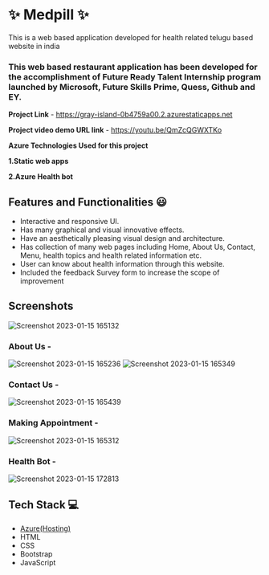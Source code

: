 # ✨ Medpill  ✨

This is a web based application developed for health related telugu based website in india

### This web based restaurant application has been developed for the accomplishment of Future Ready Talent Internship program launched by Microsoft, Future Skills Prime, Quess, Github and EY.


**Project Link** - https://gray-island-0b4759a00.2.azurestaticapps.net

**Project video demo URL link** - https://youtu.be/QmZcQGWXTKo 

**Azure Technologies Used for this project**

**1.Static web apps**

**2.Azure Health bot**

## Features and Functionalities 😃

- Interactive and responsive UI.
- Has many graphical and visual innovative effects.
- Have an aesthetically pleasing visual design and architecture.
- Has collection of many web pages including Home, About Us, Contact, Menu, health topics and health related information etc.
- User can know about health information through this website.
- Included the feedback Survey form to increase the scope of improvement 

## Screenshots
![Screenshot 2023-01-15 165132](https://user-images.githubusercontent.com/111224807/212539298-93e955fd-ce3e-4ee0-9fc5-7fdbcef2de5c.jpg)

 

   

### About Us -



![Screenshot 2023-01-15 165236](https://user-images.githubusercontent.com/111224807/212539317-08e5d364-b682-45eb-9ba6-4de12876673b.jpg)
![Screenshot 2023-01-15 165349](https://user-images.githubusercontent.com/111224807/212539336-7326ca09-aa21-4fe4-8a78-51e64c8cd7c4.jpg)
### Contact Us -
![Screenshot 2023-01-15 165439](https://user-images.githubusercontent.com/111224807/212539345-87f1bdde-2828-454b-a2d7-f520fa3db28a.jpg)

### Making Appointment -
![Screenshot 2023-01-15 165312](https://user-images.githubusercontent.com/111224807/212539327-455b4c7f-88f3-4dcd-9c43-138b4c72d563.jpg)
### Health Bot -
![Screenshot 2023-01-15 172813](https://user-images.githubusercontent.com/111224807/212539352-cb611cf2-46ae-4edd-982f-ea94ad098fe8.jpg)




## Tech Stack 💻

- [Azure(Hosting)](https://azure.microsoft.com/en-in/features/azure-portal/)
- HTML
- CSS
- Bootstrap
- JavaScript
